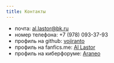 ```yaml
---
title: Контакты
---
```


* почта: al.lastor@bk.ru
* номер телефона: +7 (978) 093-37-93
* профиль на github:  <a href="https://github.com/vojiranto" target="_blank">vojiranto</a>
* профиль на fanfics.me: <a href="http://fanfics.me/user49176&ref=49176"  target="_blank">Al Lastor</a>
* профиль на киберфоруме: <a href="http://www.cyberforum.ru/members/459576.html" target="_blank">Araneo</a>
